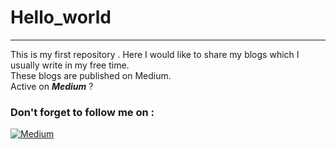 # Hello_world 
---
This is my first repository . 
Here I would like to share my blogs which I usually write in my free time.  
These blogs are published on Medium.  
Active on **_Medium_** ?
### Don't forget to follow me on :
[![Medium](https://img.shields.io/badge/Follow-Medium-lightgreen.svg)](https://medium.com/@srvkmr130)
